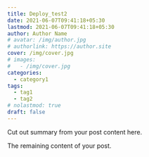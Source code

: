 ```yaml
---
title: Deploy_test2
date: 2021-06-07T09:41:18+05:30
lastmod: 2021-06-07T09:41:18+05:30
author: Author Name
# avatar: /img/author.jpg
# authorlink: https://author.site
cover: /img/cover.jpg
# images:
#   - /img/cover.jpg
categories:
  - category1
tags:
  - tag1
  - tag2
# nolastmod: true
draft: false
---
```


Cut out summary from your post content here.

<!--more-->

The remaining content of your post.
